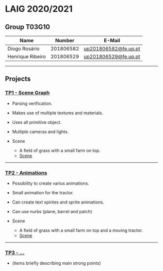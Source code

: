 # LAIG 2020/2021

## Group T03G10
| Name             | Number    | E-Mail             |
| ---------------- | --------- | ------------------ |
| Diogo Rosário    | 201806582 | up201806582@fe.up.pt |
| Henrique Ribeiro | 201806529 | up201806529@fe.up.pt |

----

## Projects

### [TP1 - Scene Graph](TP1)

- Parsing verification.
- Makes use of multiple textures and materials.
- Uses all primitive object.
- Multiple cameras and lights.

- Scene
  - A field of grass with a small farm on top.
  - [Scene](./TP1/scenes/LAIG_TP1_XML_T3_G10_v01.xml)

-----

### [TP2 - Animations](TP2)
- Possibility to create varius animations.
- Small animation for the tractor.
- Can create text spirites and sprite animations.
- Can use nurbs (plane, barrel and patch)

- Scene
  - A field of grass with a small farm on top and a moving tractor.
  - [Scene](./TP2/scenes/LAIG_TP2_XML_T3_G10_v01.xml)

----

### [TP3 - ...](TP3)
- (items briefly describing main strong points)

